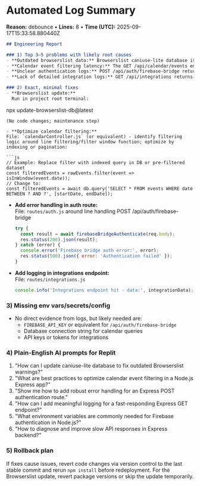 # Automated Log Summary

**Reason:** debounce • **Lines:** 8 • **Time (UTC):** 2025-09-17T15:33:58.880440Z

<!-- fingerprint:d505519fbf4d -->

```markdown
## Engineering Report

### 1) Top 3–5 problems with likely root causes
- **Outdated browserslist data:** Browserslist caniuse-lite database is 11 months old, which may cause incorrect front-end compatibility checks.
- **Calendar event filtering latency:** The GET /api/calendar/events endpoint takes 444ms, slowing client responses; likely inefficient filtering or data processing.
- **Unclear authentication logs:** POST /api/auth/firebase-bridge returns 200 fast, but no info on failures or token validation, possibly insufficient error handling.
- **Lack of detailed integration logs:** GET /api/integrations returns quickly (7ms) but no info about integration health or data, potentially missing monitoring or error tracking.

### 2) Exact, minimal fixes
- **Browserslist update:**  
  Run in project root terminal:  
  ```
  npx update-browserslist-db@latest
  ```  
  (No code changes; maintenance step)

- **Optimize calendar filtering:**  
  File: `calendarController.js` (or equivalent) - identify filtering logic around line filtering/filter window function; optimize by indexing or pagination:

  ```js
  // Example: Replace filter with indexed query in DB or pre-filtered dataset
  const filteredEvents = rawEvents.filter(event => isInWindow(event.date));
  // Change to:
  const filteredEvents = await db.query('SELECT * FROM events WHERE date BETWEEN ? AND ?', [startDate, endDate]);
  ```

- **Add error handling in auth route:**  
  File: `routes/auth.js` around line handling POST /api/auth/firebase-bridge  
  ```js
  try {
    const result = await firebaseBridgeAuthenticate(req.body);
    res.status(200).json(result);
  } catch (error) {
    console.error('Firebase bridge auth error:', error);
    res.status(500).json({ error: 'Authentication failed' });
  }
  ```

- **Add logging in integrations endpoint:**  
  File: `routes/integrations.js`  
  ```js
  console.info('Integrations endpoint hit - data:', integrationData);
  ```

### 3) Missing env vars/secrets/config
- No direct evidence from logs, but likely needed are:
  - `FIREBASE_API_KEY` or equivalent for `/api/auth/firebase-bridge`
  - Database connection string for calendar queries
  - API keys or tokens for integrations

### 4) Plain-English AI prompts for Replit
1. "How can I update caniuse-lite database to fix outdated Browserslist warnings?"
2. "What are best practices to optimize calendar event filtering in a Node.js Express app?"
3. "Show me how to add robust error handling for an Express POST authentication route."
4. "How can I add meaningful logging for a fast-responding Express GET endpoint?"
5. "What environment variables are commonly needed for Firebase authentication in Node.js?"
6. "How to diagnose and improve slow API responses in Express backend?"

### 5) Rollback plan
If fixes cause issues, revert code changes via version control to the last stable commit and rerun `npm install` before redeployment. For the Browserslist update, revert package versions or skip the update temporarily.
```
